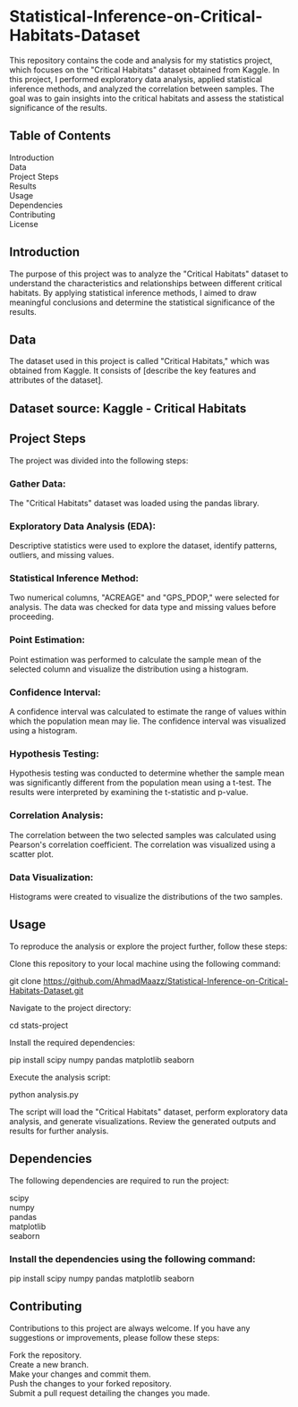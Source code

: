 # Statistical-Inference-on-Critical-Habitats-Dataset

This repository contains the code and analysis for my statistics project, which focuses on the "Critical Habitats" dataset obtained from Kaggle. In this project, I performed exploratory data analysis, applied statistical inference methods, and analyzed the correlation between samples. The goal was to gain insights into the critical habitats and assess the statistical significance of the results.

## Table of Contents
Introduction\
Data\
Project Steps\
Results\
Usage\
Dependencies\
Contributing\
License

## Introduction
The purpose of this project was to analyze the "Critical Habitats" dataset to understand the characteristics and relationships between different critical habitats. By applying statistical inference methods, I aimed to draw meaningful conclusions and determine the statistical significance of the results.

## Data
The dataset used in this project is called "Critical Habitats," which was obtained from Kaggle. It consists of [describe the key features and attributes of the dataset].

## Dataset source: Kaggle - Critical Habitats

## Project Steps
The project was divided into the following steps:

### Gather Data:
The "Critical Habitats" dataset was loaded using the pandas library.
### Exploratory Data Analysis (EDA): 
Descriptive statistics were used to explore the dataset, identify patterns, outliers, and missing values.
### Statistical Inference Method: 
Two numerical columns, "ACREAGE" and "GPS_PDOP," were selected for analysis. The data was checked for data type and missing values before proceeding.
### Point Estimation: 
Point estimation was performed to calculate the sample mean of the selected column and visualize the distribution using a histogram.
### Confidence Interval: 
A confidence interval was calculated to estimate the range of values within which the population mean may lie. The confidence interval was visualized using a histogram.
### Hypothesis Testing:
Hypothesis testing was conducted to determine whether the sample mean was significantly different from the population mean using a t-test. The results were interpreted by examining the t-statistic and p-value.
### Correlation Analysis: 
The correlation between the two selected samples was calculated using Pearson's correlation coefficient. The correlation was visualized using a scatter plot.
### Data Visualization: 
Histograms were created to visualize the distributions of the two samples.

## Usage
To reproduce the analysis or explore the project further, follow these steps:

Clone this repository to your local machine using the following command:

git clone https://github.com/AhmadMaazz/Statistical-Inference-on-Critical-Habitats-Dataset.git

Navigate to the project directory:

cd stats-project

Install the required dependencies:

pip install scipy numpy pandas matplotlib seaborn

Execute the analysis script:

python analysis.py

The script will load the "Critical Habitats" dataset, perform exploratory data analysis, and generate visualizations. Review the generated outputs and results for further analysis.

## Dependencies
The following dependencies are required to run the project:

scipy\
numpy\
pandas\
matplotlib\
seaborn

### Install the dependencies using the following command:

pip install scipy numpy pandas matplotlib seaborn

## Contributing
Contributions to this project are always welcome. If you have any suggestions or improvements, please follow these steps:

Fork the repository.\
Create a new branch.\
Make your changes and commit them.\
Push the changes to your forked repository.\
Submit a pull request detailing the changes you made.
